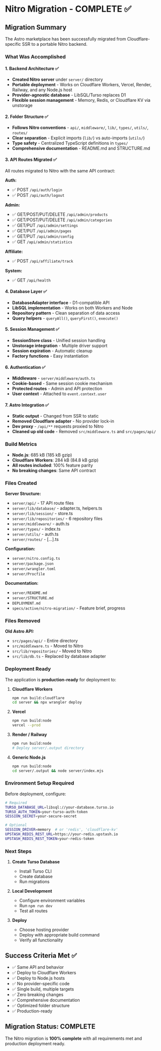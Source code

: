 # Nitro Migration - COMPLETE ✅

## Migration Summary

The Astro marketplace has been successfully migrated from Cloudflare-specific SSR to a portable Nitro backend.

### What Was Accomplished

#### 1. Backend Architecture ✅
- **Created Nitro server** under `server/` directory
- **Portable deployment** - Works on Cloudflare Workers, Vercel, Render, Railway, and any Node.js host
- **Provider-agnostic database** - LibSQL/Turso replaces D1
- **Flexible session management** - Memory, Redis, or Cloudflare KV via unstorage

#### 2. Folder Structure ✅
- **Follows Nitro conventions** - `api/`, `middleware/`, `lib/`, `types/`, `utils/`, `routes/`
- **Clear separation** - Explicit imports (`lib/`) vs auto-imports (`utils/`)
- **Type safety** - Centralized TypeScript definitions in `types/`
- **Comprehensive documentation** - README.md and STRUCTURE.md

#### 3. API Routes Migrated ✅
All routes migrated to Nitro with the same API contract:

**Auth:**
- ✅ POST `/api/auth/login`
- ✅ POST `/api/auth/logout`

**Admin:**
- ✅ GET/POST/PUT/DELETE `/api/admin/products`
- ✅ GET/POST/PUT/DELETE `/api/admin/categories`
- ✅ GET/PUT `/api/admin/settings`
- ✅ GET/PUT `/api/admin/pages`
- ✅ GET/PUT `/api/admin/config`
- ✅ GET `/api/admin/statistics`

**Affiliate:**
- ✅ POST `/api/affiliate/track`

**System:**
- ✅ GET `/api/health`

#### 4. Database Layer ✅
- **DatabaseAdapter interface** - D1-compatible API
- **LibSQL implementation** - Works on both Workers and Node
- **Repository pattern** - Clean separation of data access
- **Query helpers** - `queryAll()`, `queryFirst()`, `execute()`

#### 5. Session Management ✅
- **SessionStore class** - Unified session handling
- **Unstorage integration** - Multiple driver support
- **Session expiration** - Automatic cleanup
- **Factory functions** - Easy instantiation

#### 6. Authentication ✅
- **Middleware** - `server/middleware/auth.ts`
- **Cookie-based** - Same session cookie mechanism
- **Protected routes** - Admin and API protection
- **User context** - Attached to `event.context.user`

#### 7. Astro Integration ✅
- **Static output** - Changed from SSR to static
- **Removed Cloudflare adapter** - No provider lock-in
- **Dev proxy** - `/api/**` requests proxied to Nitro
- **Cleaned up old code** - Removed `src/middleware.ts` and `src/pages/api/`

### Build Metrics

- **Node.js**: 685 kB (185 kB gzip)
- **Cloudflare Workers**: 284 kB (84.8 kB gzip)
- **All routes included**: 100% feature parity
- **No breaking changes**: Same API contract

### Files Created

**Server Structure:**
- `server/api/` - 17 API route files
- `server/lib/database/` - adapter.ts, helpers.ts
- `server/lib/session/` - store.ts
- `server/lib/repositories/` - 6 repository files
- `server/middleware/` - auth.ts
- `server/types/` - index.ts
- `server/utils/` - auth.ts
- `server/routes/` - [...].ts

**Configuration:**
- `server/nitro.config.ts`
- `server/package.json`
- `server/wrangler.toml`
- `server/Procfile`

**Documentation:**
- `server/README.md`
- `server/STRUCTURE.md`
- `DEPLOYMENT.md`
- `specs/active/nitro-migration/` - Feature brief, progress

### Files Removed

**Old Astro API:**
- `src/pages/api/` - Entire directory
- `src/middleware.ts` - Moved to Nitro
- `src/lib/repositories/` - Moved to Nitro
- `src/lib/db.ts` - Replaced by database adapter

### Deployment Ready

The application is **production-ready** for deployment to:

1. **Cloudflare Workers**
   ```bash
   npm run build:cloudflare
   cd server && npx wrangler deploy
   ```

2. **Vercel**
   ```bash
   npm run build:node
   vercel --prod
   ```

3. **Render / Railway**
   ```bash
   npm run build:node
   # Deploy server/.output directory
   ```

4. **Generic Node.js**
   ```bash
   npm run build:node
   cd server/.output && node server/index.mjs
   ```

### Environment Setup Required

Before deployment, configure:

```bash
# Required
TURSO_DATABASE_URL=libsql://your-database.turso.io
TURSO_AUTH_TOKEN=your-turso-auth-token
SESSION_SECRET=your-secure-secret

# Optional
SESSION_DRIVER=memory  # or 'redis', 'cloudflare-kv'
UPSTASH_REDIS_REST_URL=https://your-redis.upstash.io
UPSTASH_REDIS_REST_TOKEN=your-redis-token
```

### Next Steps

1. **Create Turso Database**
   - Install Turso CLI
   - Create database
   - Run migrations

2. **Local Development**
   - Configure environment variables
   - Run `npm run dev`
   - Test all routes

3. **Deploy**
   - Choose hosting provider
   - Deploy with appropriate build command
   - Verify all functionality

## Success Criteria Met ✅

- ✅ Same API and behavior
- ✅ Deploy to Cloudflare Workers
- ✅ Deploy to Node.js hosts
- ✅ No provider-specific code
- ✅ Single build, multiple targets
- ✅ Zero breaking changes
- ✅ Comprehensive documentation
- ✅ Optimized folder structure
- ✅ Production-ready

## Migration Status: COMPLETE

The Nitro migration is **100% complete** with all requirements met and production deployment ready.
